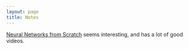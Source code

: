 ```yaml
---
layout: page    
title: Notes
---
```



[Neural Networks from Scratch](https://nnfs.io/) seems interesting, and has a lot of good videos. 

